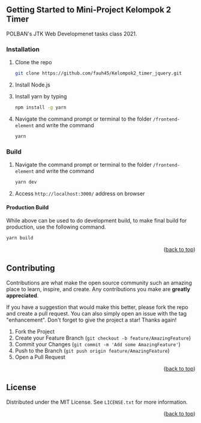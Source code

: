 <div id="top"></div>

<!-- GETTING STARTED -->

## Getting Started to Mini-Project Kelompok 2 Timer

POLBAN's JTK Web Developmenet tasks class 2021.

<!-- INSTALLATION -->

### Installation

1. Clone the repo
   ```sh
   git clone https://github.com/fauh45/Kelompok2_timer_jquery.git
   ```
2. Install Node.js

3. Install yarn by typing
   ```sh
   npm install -g yarn
   ```
4. Navigate the command prompt or terminal to the folder `/frontend-element` and write the command
   ```sh
   yarn
   ```

<!-- BUILD -->

### Build

1. Navigate the command prompt or terminal to the folder `/frontend-element` and write the command
   ```sh
   yarn dev
   ```
2. Access `http://localhost:3000/` address on browser

#### Production Build

While above can be used to do development build, to make final build for production, use the following command.

```sh
yarn build
```

<p align="right">(<a href="#top">back to top</a>)</p>

<!-- CONTRIBUTING -->

## Contributing

Contributions are what make the open source community such an amazing place to learn, inspire, and create. Any contributions you make are **greatly appreciated**.

If you have a suggestion that would make this better, please fork the repo and create a pull request. You can also simply open an issue with the tag "enhancement".
Don't forget to give the project a star! Thanks again!

1. Fork the Project
2. Create your Feature Branch (`git checkout -b feature/AmazingFeature`)
3. Commit your Changes (`git commit -m 'Add some AmazingFeature'`)
4. Push to the Branch (`git push origin feature/AmazingFeature`)
5. Open a Pull Request

<p align="right">(<a href="#top">back to top</a>)</p>

<!-- LICENSE -->

## License

Distributed under the MIT License. See `LICENSE.txt` for more information.

<p align="right">(<a href="#top">back to top</a>)</p>
